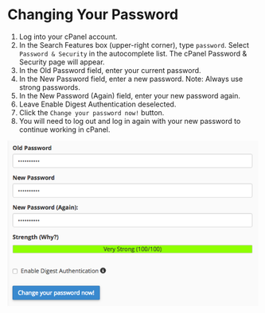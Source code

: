 # Changing Your Password

1. Log into your cPanel account.
2. In the Search Features box \(upper-right corner\), type `password`. Select `Password & Security` in the autocomplete list.  The cPanel Password & Security page will appear.
3. In the Old Password field, enter your current password. 
4. In the New Password field, enter a new password. Note: Always use strong passwords.
5. In the New Password \(Again\) field, enter your new password again.
6. Leave Enable Digest Authentication deselected. 
7. Click the `Change your password now!` button.
8. You will need to log out and log in again with your new password to continue working in cPanel.

![cPanel Password & Security page.](/assets/cpanel-changing-your-password.png)

